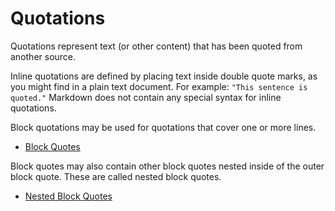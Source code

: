# Quotations

Quotations represent text (or other content) that has been quoted from another
source.

Inline quotations are defined by placing text inside double quote marks,
as you might find in a plain text document. For example: `"This sentence is
quoted."` Markdown does not contain any special syntax for inline quotations.

Block quotations may be used for quotations that cover one or more lines.

- [Block Quotes](block-quotes)

Block quotes may also contain other block quotes nested inside of the outer
block quote. These are called nested block quotes.

- [Nested Block Quotes](nested-block-quotes)
